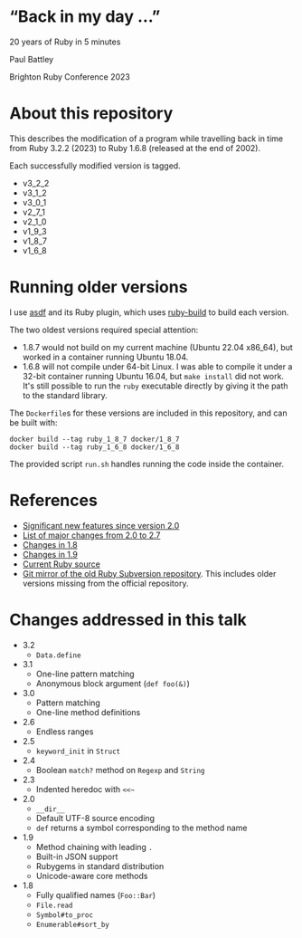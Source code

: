# “Back in my day …”

20 years of Ruby in 5 minutes

Paul Battley

Brighton Ruby Conference 2023

# About this repository

This describes the modification of a program while travelling back in time
from Ruby 3.2.2 (2023) to Ruby 1.6.8 (released at the end of 2002).

Each successfully modified version is tagged.

- v3_2_2
- v3_1_2
- v3_0_1
- v2_7_1
- v2_1_0
- v1_9_3
- v1_8_7
- v1_6_8

# Running older versions

I use [asdf](https://asdf-vm.com/) and its Ruby plugin, which uses
[ruby-build](https://github.com/rbenv/ruby-build) to build each version.

The two oldest versions required special attention:

- 1.8.7 would not build on my current machine (Ubuntu 22.04 x86_64), but worked
  in a container running Ubuntu 18.04.
- 1.6.8 will not compile under 64-bit Linux. I was able to compile it under
  a 32-bit container running Ubuntu 16.04, but `make install` did not work.
  It's still possible to run the `ruby` executable directly by giving it the
  path to the standard library.

The `Dockerfile`s for these versions are included in this repository, and can
be built with:

    docker build --tag ruby_1_8_7 docker/1_8_7
    docker build --tag ruby_1_6_8 docker/1_6_8

The provided script `run.sh` handles running the code inside the container.

# References

- [Significant new features since version
  2.0](https://rubyreferences.github.io/rubychanges/evolution.html)
- [List of major changes from 2.0 to
  2.7](https://www.rubyguides.com/ruby-version-changes/)
- [Changes in 1.8](https://viewsourcecode.org/why/hacking/rubyOneEightOh.html)
- [Changes in 1.9](https://stackoverflow.com/questions/21574/what-is-the-difference-between-ruby-1-8-and-ruby-1-9)
- [Current Ruby source](https://github.com/ruby/ruby)
- [Git mirror of the old Ruby Subversion repository](https://github.com/tmm1/matzruby).
  This includes older versions missing from the official repository.

# Changes addressed in this talk

- 3.2
    - `Data.define`
- 3.1
    - One-line pattern matching
    - Anonymous block argument (`def foo(&)`)
- 3.0
    - Pattern matching
    - One-line method definitions
- 2.6
    - Endless ranges
- 2.5
    - `keyword_init` in `Struct`
- 2.4
    - Boolean `match?` method on `Regexp` and `String`
- 2.3
    - Indented heredoc with `<<~`
- 2.0
    - `__dir__`
    - Default UTF-8 source encoding
    - `def` returns a symbol corresponding to the method name
- 1.9
    - Method chaining with leading `.`
    - Built-in JSON support
    - Rubygems in standard distribution
    - Unicode-aware core methods
- 1.8
    - Fully qualified names (`Foo::Bar`)
    - `File.read`
    - `Symbol#to_proc`
    - `Enumerable#sort_by`
